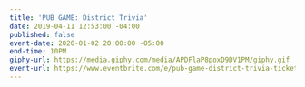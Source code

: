 ```yaml
---
title: 'PUB GAME: District Trivia'
date: 2019-04-11 12:53:00 -04:00
published: false
event-date: 2020-01-02 20:00:00 -05:00
end-time: 10PM
giphy-url: https://media.giphy.com/media/APDFlaP8poxD9DV1PM/giphy.gif
event-url: https://www.eventbrite.com/e/pub-game-district-trivia-tickets-87726774143
---
```


